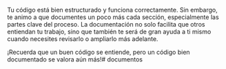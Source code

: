 Tu código está bien estructurado y funciona correctamente. Sin embargo, te animo a que documentes un poco más cada sección, especialmente las partes clave del proceso. 
La documentación no solo facilita que otros entiendan tu trabajo, sino que también te será de gran ayuda a ti mismo cuando necesites revisarlo o ampliarlo más adelante.

¡Recuerda que un buen código se entiende, pero un código bien documentado se valora aún más!# documentos

